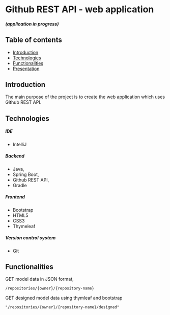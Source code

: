 # Github REST API - web application
##### (application in progress)
## Table of contents
* [Introduction](#introduction)
* [Technologies](#technologies)
* [Functionalities](#Functionalities)
* [Presentation](#Presentation)

## Introduction
The main purpose of the project is to create the web application which uses Github REST API. 


## Technologies

##### IDE
+ IntelliJ

##### Backend
+ Java,
+ Spring Boot, 
+ Github REST API,
+ Gradle

##### Frontend
+ Bootstrap
+ HTML5
+ CSS3
+ Thymeleaf

##### Version control system
+ Git

## Functionalities
GET model data in JSON format,

    /repositories/{owner}/{repository-name}
    
GET designed model data using thymleaf and bootstrap

    "/repositories/{owner}/{repository-name}/designed"

